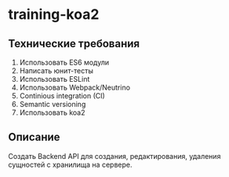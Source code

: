 # training-koa2

## Технические требования 

1. Использовать ES6 модули
2. Написать юнит-тесты 
3. Использовать ESLint
4. Использовать Webpack/Neutrino
5. Continious integration (CI)
6. Semantic versioning 
7. Использовать koa2

## Описание

Создать Backend API для создания, редактирования, удаления сущностей с хранилища на сервере.